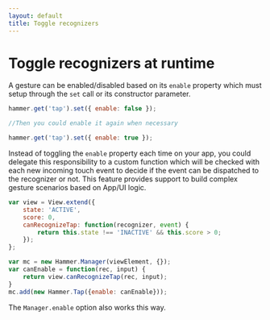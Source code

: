 ```yaml
---
layout: default
title: Toggle recognizers
---
```


# Toggle recognizers at runtime

A gesture can be enabled/disabled based on its `enable` property
which must setup through the `set` call or its constructor parameter.

````js
hammer.get('tap').set({ enable: false });

//Then you could enable it again when necessary

hammer.get('tap').set({ enable: true });
````

Instead of toggling the `enable` property each time on your app, you
could delegate this responsibility to a custom function which will be
checked with each new incoming touch event to decide if the event can be dispatched
to the recognizer or not. This feature provides support to build complex gesture scenarios
based on App/UI logic.

````js
var view = View.extend({
	state: 'ACTIVE',
	score: 0,
	canRecognizeTap: function(recognizer, event) {
		return this.state !== 'INACTIVE' && this.score > 0;
	});
};

var mc = new Hammer.Manager(viewElement, {});
var canEnable = function(rec, input) {
	return view.canRecognizeTap(rec, input);
}
mc.add(new Hammer.Tap({enable: canEnable}));
````

The `Manager.enable` option also works this way.
